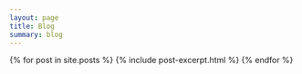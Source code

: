 ```yaml
---
layout: page
title: Blog
summary: blog
---
```


{% for post in site.posts %}
{% include post-excerpt.html %}
{% endfor %}
